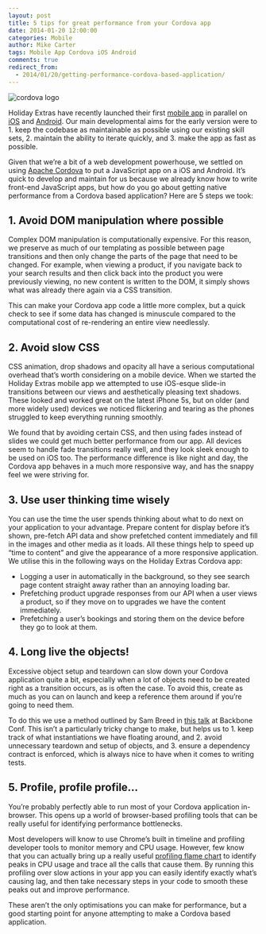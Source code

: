 ```yaml
---
layout: post
title: 5 tips for great performance from your Cordova app
date: 2014-01-20 12:00:00
categories: Mobile
author: Mike Carter
tags: Mobile App Cordova iOS Android
comments: true
redirect_from: 
  - 2014/01/20/getting-performance-cordova-based-application/
---
```


<img src="http://cordova.apache.org/images/cordova_bot.png" alt="cordova logo">

Holiday Extras have recently launched their first [mobile app](http://mobile.holidayextras.co.uk/) in parallel on [iOS](http://mobile.holidayextras.co.uk/) and [Android](http://mobile.holidayextras.co.uk/). Our main developmental aims for the early version were to 1. keep the codebase as maintainable as possible using our existing skill sets, 2. maintain the ability to iterate quickly, and 3. make the app as fast as possible.

Given that we’re a bit of a web development powerhouse, we settled on using [Apache Cordova](http://cordova.apache.org/) to put a JavaScript app on a iOS and Android. It’s quick to develop and maintain for us because we already know how to write front-end JavaScript apps, but how do you go about getting native performance from a Cordova based application? Here are 5 steps we took:

## 1. Avoid DOM manipulation where possible

Complex DOM manipulation is computationally expensive. For this reason, we preserve as much of our templating as possible between page transitions and then only change the parts of the page that need to be changed. For example, when viewing a product, if you navigate back to your search results and then click back into the product you were previously viewing, no new content is written to the DOM, it simply shows what was already there again via a CSS transition.

This can make your Cordova app code a little more complex, but a quick check to see if some data has changed is minuscule compared to the computational cost of re-rendering an entire view needlessly.

## 2. Avoid slow CSS

CSS animation, drop shadows and opacity all have a serious computational overhead that’s worth considering on a mobile device. When we started the Holiday Extras mobile app we attempted to use iOS-esque slide-in transitions between our views and aesthetically pleasing text shadows. These looked and worked great on the latest iPhone 5s, but on older (and more widely used) devices we noticed flickering and tearing as the phones struggled to keep everything running smoothly.

We found that by avoiding certain CSS, and then using fades instead of slides we could get much better performance from our app. All devices seem to handle fade transitions really well, and they look sleek enough to be used on iOS too. The performance difference is like night and day, the Cordova app behaves in a much more responsive way, and has the snappy feel we were striving for.

## 3. Use user thinking time wisely

You can use the time the user spends thinking about what to do next on your application to your advantage. Prepare content for display before it’s shown, pre-fetch API data and show prefetched content immediately and fill in the images and other media as it loads. All these things help to speed up “time to content” and give the appearance of a more responsive application. We utilise this in the following ways on the Holiday Extras Cordova app:

* Logging a user in automatically in the background, so they see search page content straight away rather than an annoying loading bar.
* Prefetching product upgrade responses from our API when a user views a product, so if they move on to upgrades we have the content immediately.
* Prefetching a user’s bookings and storing them on the device before they go to look at them.

## 4. Long live the objects!

Excessive object setup and teardown can slow down your Cordova application quite a bit, especially when a lot of objects need to be created right as a transition occurs, as is often the case. To avoid this, create as much as you can on launch and keep a reference them around if you’re going to need them.

To do this we use a method outlined by Sam Breed in [this talk](https://www.youtube.com/watch?v=Lm05e5sJaE8) at Backbone Conf. This isn’t a particularly tricky change to make, but helps us to 1.  keep track of what instantiations we have floating around, and 2. avoid unnecessary teardown and setup of objects, and 3. ensure a dependency contract is enforced, which is always nice to have when it comes to writing tests.

## 5. Profile, profile profile…

You’re probably perfectly able to run most of your Cordova application in-browser. This opens up a world of browser-based profiling tools that can be really useful for identifying performance bottlenecks.

Most developers will know to use Chrome’s built in timeline and profiling developer tools to monitor memory and CPU usage. However, few know that you can actually bring up a really useful [profiling flame chart](https://developers.google.com/chrome-developer-tools/docs/flame-chart) to identify peaks in CPU usage and trace all the calls that cause them. By running this profiling over slow actions in your app you can easily identify exactly what’s causing lag, and then take necessary steps in your code to smooth these peaks out and improve performance.

These aren’t the only optimisations you can make for performance, but a good starting point for anyone attempting to make a Cordova based application.